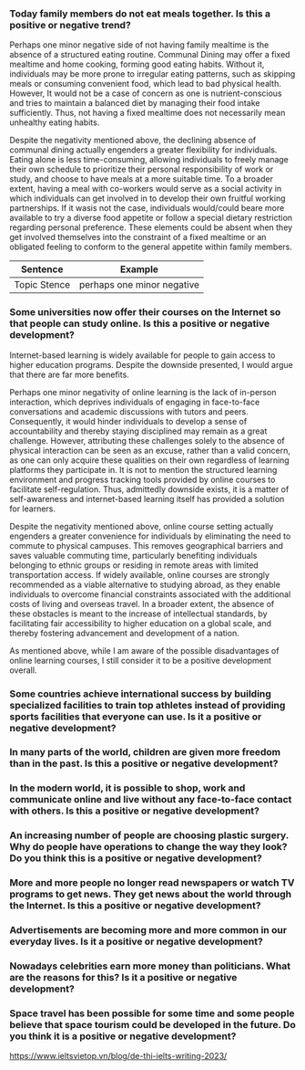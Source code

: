 ### Today family members do not eat meals together. Is this a positive or negative trend? 

  Perhaps one minor negative side of not having family mealtime is the absence of a structured eating routine. Communal Dining may offer a fixed mealtime and home cooking, forming good eating habits. Without it, individuals may be more prone to irregular eating patterns, such as skipping meals or consuming convenient food, which lead to bad physical health. However, It would not be a case of concern as one is nutrient-conscious and tries to maintain a balanced diet by managing their food intake sufficiently. Thus, not having a fixed mealtime does not necessarily mean unhealthy eating habits.
  
  Despite the negativity mentioned above, the declining absence of communal dining actually engenders a greater flexibility for individuals. Eating alone is less time-consuming, allowing individuals to freely manage their own schedule to prioritize their personal responsibility of work or study, and choose to have meals at a more suitable time. To a broader extent, having a meal with co-workers would serve as a social activity in which individuals can get involved in to develop their own fruitful working partnerships. If it wasis not the case, individuals would/could beare more available to try a diverse food appetite or follow a special dietary restriction regarding personal preference. These elements could be absent when they get involved themselves into the constraint of a fixed mealtime or an obligated feeling to conform to the general appetite within family members.

Sentence | Example
-------- | -------
Topic Stence | perhaps one minor negative

### Some universities now offer their courses on the Internet so that people can study online. Is this a positive or negative development?
  
  Internet-based learning is widely available for people to gain access to higher education programs. Despite the downside presented, I would argue that there are far more benefits.
  
  Perhaps one minor negativity of online learning is the lack of in-person interaction, which deprives individuals of engaging in face-to-face conversations and academic discussions with tutors and peers. Consequently, it would hinder individuals to develop a sense of accountability and thereby staying disciplined may remain as a great challenge. However, attributing these challenges solely to the absence of physical interaction can be seen as an excuse, rather than a valid concern, as one can only acquire these qualities on their own regardless of learning platforms they participate in. It is not to mention the structured learning environment and progress tracking tools provided by online courses to facilitate self-regulation. Thus, admittedly downside exists, it is a matter of self-awareness and internet-based learning itself has provided a solution for learners.
	
 Despite the negativity mentioned above, online course setting actually engenders a greater convenience for individuals by eliminating the need to commute to physical campuses. This removes geographical barriers and saves valuable commuting time, particularly benefiting individuals belonging to ethnic groups or residing in remote areas with limited transportation access. If widely available, online courses are strongly recommended as a viable alternative to studying abroad, as they enable individuals to overcome financial constraints associated with the additional costs of living and overseas travel. In a broader extent, the absence of these obstacles is meant to the increase of intellectual standards, by facilitating fair accessibility to higher education on a global scale, and thereby fostering advancement and development of a nation.

  As mentioned above, while I am aware of the possible  disadvantages of online learning courses, I still consider it to be a positive development overall.


### Some countries achieve international success by building specialized facilities to train top athletes instead of providing sports facilities that everyone can use. Is it a positive or negative development?

### In many parts of the world, children are given more freedom than in the past. Is this a positive or negative development?

### In the modern world, it is possible to shop, work and communicate online and live without any face-to-face contact with others. Is this a positive or negative development?

### An increasing number of people are choosing plastic surgery. Why do people have operations to change the way they look? Do you think this is a positive or negative development?

### More and more people no longer read newspapers or watch TV programs to get news. They get news about the world through the Internet. Is this a positive or negative development?

### Advertisements are becoming more and more common in our everyday lives. Is it a positive or negative development? 
### Nowadays celebrities earn more money than politicians. What are the reasons for this? Is it a positive or negative development?
### Space travel has been possible for some time and some people believe that space tourism could be developed in the future. Do you think it is a positive or negative development?

https://www.ieltsvietop.vn/blog/de-thi-ielts-writing-2023/
